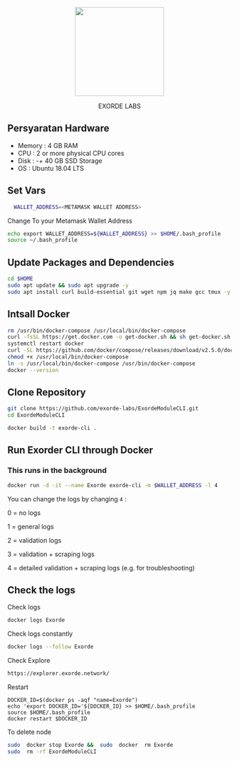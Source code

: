 </p>

<p align="center">
  <img height="200" height="auto" src="https://user-images.githubusercontent.com/78480857/200719630-eee27a0c-2b29-42b8-a741-d852991e1e5e.jpg">
<p align="center">
  EXORDE LABS
</p>



## Persyaratan Hardware

- Memory  : 4 GB RAM
- CPU     : 2 or more physical CPU cores
- Disk    : -+ 40 GB SSD Storage
- OS      : Ubuntu 18.04 LTS

## Set Vars

```bash
  WALLET_ADDRESS=<METAMASK WALLET ADDRESS>
```
Change <METAMASK WALLET ADDRESS> To your Metamask Wallet Address

```bash
echo export WALLET_ADDRESS=${WALLET_ADDRESS} >> $HOME/.bash_profile
source ~/.bash_profile
```

## Update Packages and Dependencies
```bash
cd $HOME
sudo apt update && sudo apt upgrade -y
sudo apt install curl build-essential git wget npm jq make gcc tmux -y && apt purge docker docker-engine docker.io containerd docker-compose -y
```

## Intsall Docker
```bash
rm /usr/bin/docker-compose /usr/local/bin/docker-compose
curl -fsSL https://get.docker.com -o get-docker.sh && sh get-docker.sh
systemctl restart docker
curl -SL https://github.com/docker/compose/releases/download/v2.5.0/docker-compose-linux-x86_64 -o /usr/local/bin/docker-compose
chmod +x /usr/local/bin/docker-compose
ln -s /usr/local/bin/docker-compose /usr/bin/docker-compose
docker --version
```
## Clone Repository
```bash
git clone https://github.com/exorde-labs/ExordeModuleCLI.git
cd ExordeModuleCLI
```

```bash
docker build -t exorde-cli .
```

## Run Exorder CLI through Docker
### This runs in the background

```bash
docker run -d -it --name Exorde exorde-cli -m $WALLET_ADDRESS -l 4
```

You can change the logs by changing ``4`` :

0 = no logs
  
1 = general logs
  
2 = validation logs
  
3 = validation + scraping logs

4 = detailed validation + scraping logs (e.g. for troubleshooting)

## Check the logs

Check logs

```bash
docker logs Exorde
```
Check logs constantly

```bash
docker logs --follow Exorde

```
Check Explore

```bash
https://explorer.exorde.network/
```

Restart 
```
DOCKER_ID=$(docker ps -aqf "name=Exorde")
echo 'export DOCKER_ID='${DOCKER_ID} >> $HOME/.bash_profile
source $HOME/.bash_profile
docker restart $DOCKER_ID
```

To delete node

```bash
sudo  docker stop Exorde &&  sudo  docker  rm Exorde
sudo  rm -rf ExordeModuleCLI
 ```
